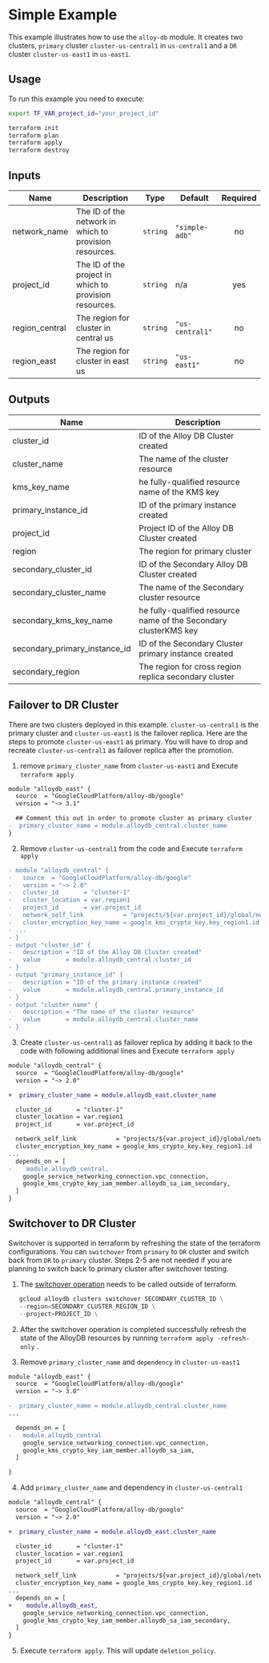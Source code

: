 # Simple Example

This example illustrates how to use the `alloy-db` module. It creates two clusters, `primary` cluster `cluster-us-central1` in `us-central1` and a `DR` cluster `cluster-us-east1` in `us-east1`.

## Usage

To run this example you need to execute:

```bash
export TF_VAR_project_id="your_project_id"
```

```bash
terraform init
terraform plan
terraform apply
terraform destroy
```

<!-- BEGINNING OF PRE-COMMIT-TERRAFORM DOCS HOOK -->
## Inputs

| Name | Description | Type | Default | Required |
|------|-------------|------|---------|:--------:|
| network\_name | The ID of the network in which to provision resources. | `string` | `"simple-adb"` | no |
| project\_id | The ID of the project in which to provision resources. | `string` | n/a | yes |
| region\_central | The region for cluster in central us | `string` | `"us-central1"` | no |
| region\_east | The region for cluster in east us | `string` | `"us-east1"` | no |

## Outputs

| Name | Description |
|------|-------------|
| cluster\_id | ID of the Alloy DB Cluster created |
| cluster\_name | The name of the cluster resource |
| kms\_key\_name | he fully-qualified resource name of the KMS key |
| primary\_instance\_id | ID of the primary instance created |
| project\_id | Project ID of the Alloy DB Cluster created |
| region | The region for primary cluster |
| secondary\_cluster\_id | ID of the Secondary Alloy DB Cluster created |
| secondary\_cluster\_name | The name of the Secondary cluster resource |
| secondary\_kms\_key\_name | he fully-qualified resource name of the Secondary clusterKMS key |
| secondary\_primary\_instance\_id | ID of the Secondary Cluster primary instance created |
| secondary\_region | The region for cross region replica secondary cluster |

<!-- END OF PRE-COMMIT-TERRAFORM DOCS HOOK -->

## Failover to DR Cluster

There are two clusters deployed in this example. `cluster-us-central1` is the primary cluster and `cluster-us-east1` is the failover replica. Here are the steps to promote `cluster-us-east1` as primary. You will have to drop and recreate `cluster-us-central1` as failover replica after the promotion.

1) remove  `primary_cluster_name` from `cluster-us-east1` and Execute `terraform apply`

```diff
module "alloydb_east" {
  source  = "GoogleCloudPlatform/alloy-db/google"
  version = "~> 3.1"

  ## Comment this out in order to promote cluster as primary cluster
-  primary_cluster_name = module.alloydb_central.cluster_name
}
```

2) Remove `cluster-us-central1` from the code and Execute `terraform apply`

```diff
- module "alloydb_central" {
-   source  = "GoogleCloudPlatform/alloy-db/google"
-   version = "~> 2.0"
-   cluster_id       = "cluster-1"
-   cluster_location = var.region1
-   project_id       = var.project_id
-   network_self_link           = "projects/${var.project_id}/global/networks/${var.network_name}"
-   cluster_encryption_key_name = google_kms_crypto_key.key_region1.id
- ...
- }
- output "cluster_id" {
-   description = "ID of the Alloy DB Cluster created"
-   value       = module.alloydb_central.cluster_id
- }
- output "primary_instance_id" {
-   description = "ID of the primary instance created"
-   value       = module.alloydb_central.primary_instance_id
- }
- output "cluster_name" {
-   description = "The name of the cluster resource"
-   value       = module.alloydb_central.cluster_name
- }
```

3) Create `cluster-us-central1` as failover replica by adding it back to the code with following additional lines and Execute `terraform apply`

```diff
module "alloydb_central" {
  source  = "GoogleCloudPlatform/alloy-db/google"
  version = "~> 2.0"

+  primary_cluster_name = module.alloydb_east.cluster_name

  cluster_id       = "cluster-1"
  cluster_location = var.region1
  project_id       = var.project_id

  network_self_link           = "projects/${var.project_id}/global/networks/${var.network_name}"
  cluster_encryption_key_name = google_kms_crypto_key.key_region1.id
...
  depends_on = [
-    module.alloydb_central,
    google_service_networking_connection.vpc_connection,
    google_kms_crypto_key_iam_member.alloydb_sa_iam_secondary,
  ]
}
```

## Switchover to DR Cluster

Switchover is supported in terraform by refreshing the state of the terraform configurations. You can `switchover` from `primary` to `DR` cluster and switch back from `DR` to `primary` cluster. Steps 2-5 are not needed if you are planning to switch back to primary cluster after switchover testing.

1. The [switchover operation](https://cloud.google.com/alloydb/docs/cross-region-replication/work-with-cross-region-replication#switchover-secondary) needs to be called outside of terraform.

```tf
   gcloud alloydb clusters switchover SECONDARY_CLUSTER_ID \
   --region=SECONDARY_CLUSTER_REGION_ID \
   --project=PROJECT_ID \
```

2. After the switchover operation is completed successfully refresh the state of the AlloyDB resources by running `terraform apply -refresh-only` .

3. Remove  `primary_cluster_name` and `dependency` in `cluster-us-east1`

```diff
module "alloydb_east" {
  source  = "GoogleCloudPlatform/alloy-db/google"
  version = "~> 3.0"

-  primary_cluster_name = module.alloydb_central.cluster_name
...

  depends_on = [
-   module.alloydb_central
    google_service_networking_connection.vpc_connection,
    google_kms_crypto_key_iam_member.alloydb_sa_iam,
  ]

}
```

4. Add `primary_cluster_name` and dependency in `cluster-us-central1`

```diff
module "alloydb_central" {
  source  = "GoogleCloudPlatform/alloy-db/google"
  version = "~> 2.0"

+  primary_cluster_name = module.alloydb_east.cluster_name

  cluster_id       = "cluster-1"
  cluster_location = var.region1
  project_id       = var.project_id

  network_self_link           = "projects/${var.project_id}/global/networks/${var.network_name}"
  cluster_encryption_key_name = google_kms_crypto_key.key_region1.id
...
  depends_on = [
+    module.alloydb_east,
    google_service_networking_connection.vpc_connection,
    google_kms_crypto_key_iam_member.alloydb_sa_iam_secondary,
  ]
}
```

5. Execute `terraform apply`. This will update `deletion_policy`.


